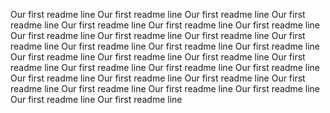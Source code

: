 Our first readme line
Our first readme line
Our first readme line
Our first readme line
Our first readme line
Our first readme line
Our first readme line
Our first readme line
Our first readme line
Our first readme line
Our first readme line
Our first readme line
Our first readme line
Our first readme line
Our first readme line
Our first readme line
Our first readme line
Our first readme line
Our first readme line
Our first readme line
Our first readme line
Our first readme line
Our first readme line
Our first readme line
Our first readme line
Our first readme line
Our first readme line
Our first readme line
Our first readme line
Our first readme line
